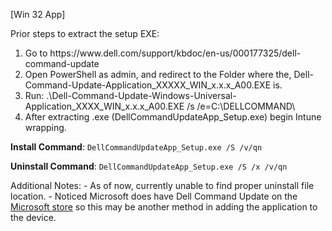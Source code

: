 [Win 32 App]

Prior steps to extract the setup EXE:
<ol>
    <li>Go to https://www.dell.com/support/kbdoc/en-us/000177325/dell-command-update</li>
    <li>Open PowerShell as admin, and redirect to the Folder where the, Dell-Command-Update-Application_XXXXX_WIN_x.x.x_A00.EXE is.</li>
    <li>Run: .\Dell-Command-Update-Windows-Universal-Application_XXXX_WIN_x.x.x_A00.EXE /s /e=C:\DELLCOMMAND\</li>
    <li>After extracting .exe (DellCommandUpdateApp_Setup.exe) begin Intune wrapping.</li>
</ol>

**Install Command**: ```DellCommandUpdateApp_Setup.exe /S /v/qn```

**Uninstall Command**: ```DellCommandUpdateApp_Setup.exe /S /x /v/qn```

Additional Notes: 
    - As of now, currently unable to find proper uninstall file location. 
    - Noticed Microsoft does have Dell Command Update on the [Microsoft store](https://www.microsoft.com/en-us/p/dell-command-update/9n0k4b9pjt60)
        so this may be another method in adding the application to the device. 



